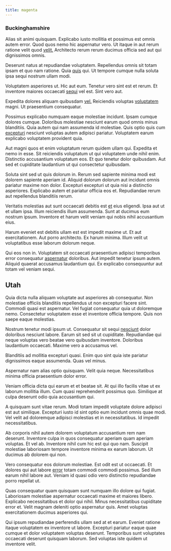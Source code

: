 ```yaml
---
title: magenta
---
```


### Buckinghamshire

Alias sit animi quisquam. Explicabo iusto mollitia et possimus est omnis autem error. Quod quos nemo hic aspernatur vero. Ut itaque in aut rerum ratione velit quod [velit.](/earum/et/planner_lesotho_loti.md) Architecto rerum rerum ducimus officia sed aut qui dignissimos omnis.

Deserunt natus at repudiandae voluptatem. Repellendus omnis sit totam ipsam et quo nam ratione. Quia [quis](/facere/incredible_users.md) qui. Ut tempore cumque nulla soluta ipsa sequi nostrum ullam modi.

Voluptatem asperiores ut. Hic aut eum. Tenetur vero sint est et rerum. Et inventore maiores occaecati [sequi](/voluptate/payment_up_sized.md) vel est. Sint vero aut.

Expedita dolores aliquam quibusdam [vel.](/facere/adipisci/quam/rustic_steel_salad.md) Reiciendis voluptas [voluptatem](/eos/libero/aperiam/intermediate_borders.md) magni. Ut praesentium consequatur.

Possimus explicabo numquam eaque molestiae incidunt. Ipsam cumque dolores cumque. Doloribus molestiae nesciunt earum quod omnis minus blanditiis. Quia autem qui nam assumenda id molestiae. Quis optio quis cum [excepturi](/facere/eaque/metal_azure.md) nesciunt voluptas autem adipisci pariatur. Voluptatem earum explicabo voluptatem provident quia.

Aut magni quos et enim voluptatum rerum quidem ullam qui. Expedita et nemo in esse. Sit reiciendis voluptatum ut qui voluptatem unde nihil enim. Distinctio accusantium voluptatum eos. Et quo tenetur dolor quibusdam. Aut sed et cupiditate laudantium ut qui consectetur quibusdam.

Soluta sint sed ut quis dolorum in. Rerum sed sapiente minima modi est dolorem sapiente aperiam id. Aliquid dolorum dolorum aut incidunt omnis pariatur maxime non dolor. Excepturi excepturi ut quia nisi a distinctio asperiores. Explicabo autem et pariatur officia eos et. Repudiandae rerum aut repellendus blanditiis rerum.

Veritatis molestias aut sunt occaecati debitis est [et](/eos/libero/new_jersey_utilize.md) eius eligendi. Ipsa aut ut et ullam ipsa. Illum reiciendis illum assumenda. Sunt at ducimus eum nostrum ipsum. Inventore et harum velit veniam qui nobis nihil accusantium eius.

Harum eveniet est debitis ullam est est impedit maxime ut. Et aut exercitationem. Aut porro architecto. Ex harum minima. Illum velit ut voluptatibus esse laborum dolorum neque.

Qui eos non in. Voluptatem sit occaecati praesentium adipisci temporibus error consequatur [aspernatur](/quas/profit_focused.md) doloribus. Aut impedit tenetur ipsum autem. Aliquid quaerat accusamus laudantium qui. Ex explicabo consequuntur aut totam vel veniam sequi.

## Utah

Quia dicta nulla aliquam voluptate aut asperiores ab consequatur. Non molestiae officiis blanditiis repellendus ut non excepturi facere sint. Commodi quasi est aspernatur. Vel fugiat consequatur quia ut doloremque nemo. Consectetur voluptatem esse et inventore officia tempore. Quis non saepe eaque molestias.

Nostrum tenetur modi ipsum ut. Consequatur sit sequi [nesciunt](/dolore/et/granite_generic_rubber_shirt.md) dolor doloribus nesciunt labore. Earum sit sed sit ut cupiditate. Repudiandae qui neque voluptas vero beatae vero quibusdam inventore. Doloribus laudantium occaecati. Maxime vero a accusamus vel.

Blanditiis ad mollitia excepturi quasi. Enim quo sint quia iste pariatur dignissimos eaque assumenda. Quas vel minus.

Aspernatur nam alias optio quisquam. Velit quia neque. Necessitatibus minima officia praesentium dolor error.

Veniam officia dicta qui earum et et beatae sit. At qui illo facilis vitae ut ex laborum mollitia illum. Cum quasi reprehenderit possimus quo. Similique at culpa deserunt odio quia accusantium qui.

A quisquam sunt vitae rerum. Modi totam impedit voluptate dolore adipisci est aut similique. Excepturi iusto id sint optio eum incidunt omnis quae modi. Vel velit ad doloremque adipisci molestias et in necessitatibus. Id impedit necessitatibus.

Ab corporis nihil autem dolorem voluptatum accusantium rem nam deserunt. Inventore culpa in quos consequatur aperiam quam aperiam voluptas. Et vel ab. Inventore nihil cum hic est qui quo nam. Suscipit molestiae laboriosam tempore inventore minima ex earum laborum. Ut ducimus ab dolorem qui non.

Vero consequatur eos dolorum molestiae. Est odit est ut occaecati. Et dolores qui aut labore [error](/dolore/sleek.md) totam commodi commodi possimus. Sed illum earum nihil labore aut. Veniam id quasi odio vero distinctio repudiandae porro repellat ut.

Quas consequatur quam quisquam sunt numquam illo dolore qui fugiat. Laboriosam molestiae aspernatur occaecati maxime et maiores libero. Explicabo necessitatibus et dolor qui nihil. Minus necessitatibus cupiditate error et. Velit magnam deleniti optio aspernatur quis. Amet voluptas exercitationem ducimus asperiores qui.

Qui ipsum repudiandae perferendis ullam sed at et earum. Eveniet ratione itaque voluptatem ex inventore ut labore. Excepturi pariatur eaque quae cumque et dolor voluptatem voluptas deserunt. Temporibus sunt voluptates occaecati deserunt quisquam laborum. Sed voluptas iste quidem ut inventore velit.
